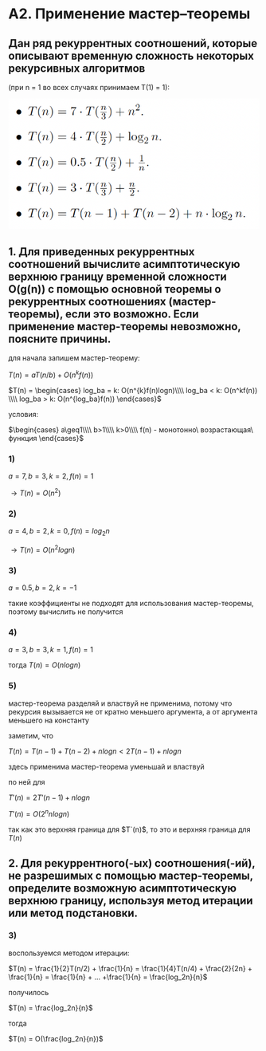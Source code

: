 <script type="text/javascript"
  src="https://cdnjs.cloudflare.com/ajax/libs/mathjax/2.7.0/MathJax.js?config=TeX-AMS_CHTML">
</script>
<script type="text/x-mathjax-config">
  MathJax.Hub.Config({
    tex2jax: {
      inlineMath: [['$','$'], ['\\(','\\)']],
      processEscapes: true},
      jax: ["input/TeX","input/MathML","input/AsciiMath","output/CommonHTML"],
      extensions: ["tex2jax.js","mml2jax.js","asciimath2jax.js","MathMenu.js","MathZoom.js","AssistiveMML.js", "[Contrib]/a11y/accessibility-menu.js"],
      TeX: {
      extensions: ["AMSmath.js","AMSsymbols.js","noErrors.js","noUndefined.js"],
      equationNumbers: {
      autoNumber: "AMS"
      }
    }
  });
</script>


# A2. Применение мастер–теоремы

## Дан ряд рекуррентных соотношений, которые описывают временную сложность некоторых рекурсивных алгоритмов 
(при n = 1 во всех случаях принимаем T(1) = 1):

![alt text](image-1.png)

## 1. Для приведенных рекуррентных соотношений вычислите асимптотическую верхнюю границу  временной сложности O(g(n)) с помощью основной теоремы о рекуррентных соотношениях (мастер-теоремы), если это возможно. Если применение мастер-теоремы невозможно, поясните причины.

для начала запишем мастер-теорему:

$T(n) = aT(n/b) + O(n^kf(n))$

$T(n) = \begin{cases}
log_ba = k: O(n^{k}f(n)logn)\\\\
log_ba < k: O(n^kf(n)) \\\\
log_ba > k: O(n^{log_ba}f(n))
\end{cases}$

условия:

$\begin{cases}
a\geq1\\\\
b>1\\\\
k>0\\\\
f(n) - монотонно\ возрастающая\ функция
\end{cases}$

### 1)

$a = 7, b=3,k=2,f(n)=1$

$\to T(n) = O(n^2)$

### 2)

$a=4,b=2,k=0,f(n)=log_2n$

$\to T(n) = O(n^{2}logn)$

### 3)

$a=0.5,b=2,k=-1$ 

такие коэффициенты не подходят для использования мастер-теоремы, поэтому вычислить  не получится

### 4)

$a=3, b=3, k=1,f(n)=1$

тогда $T(n) = O(nlogn)$

### 5)

мастер-теорема разделяй и властвуй не применима, потому что рекурсия вызывается не от кратно меньшего аргумента, а от аргумента меньшего на константу

заметим, что

$T(n) = T(n-1) + T(n-2) + nlogn <2T(n-1)+ nlogn$

здесь применима мастер-теорема уменьшай и властвуй

по ней для 

$T'(n) = 2T'(n-1) + nlogn$

$T'(n) = O(2^nnlogn)$

так как это верхняя граница для $T`(n)$, то это и верхняя граница для $T(n)$

## 2. Для рекуррентного(-ых) соотношения(-ий), не разрешимых с помощью мастер-теоремы, определите возможную асимптотическую верхнюю границу, используя метод итерации или метод подстановки.

### 3)

воспользуемся методом итерации:

$T(n) = \frac{1}{2}T(n/2) + \frac{1}{n} = \frac{1}{4}T(n/4) + \frac{2}{2n} + \frac{1}{n} = \frac{1}{n} + ... +\frac{1}{n} = \frac{log_2n}{n}$

получилось

$T(n) = \frac{log_2n}{n}$

тогда

$T(n) = O(\frac{log_2n}{n})$

